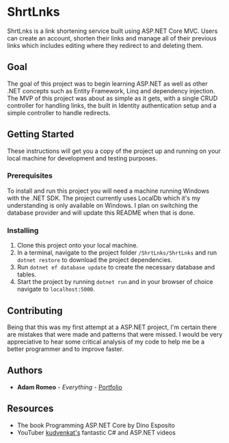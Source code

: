 ﻿# ShrtLnks

ShrtLnks is a link shortening service built using ASP.NET Core MVC. Users can create an account, shorten their links and manage all of their previous links which includes editing where they redirect to and deleting them.

## Goal

The goal of this project was to begin learning ASP.NET as well as other .NET concepts such as Entity Framework, Linq and dependency injection. The MVP of this project was about as simple as it gets, with a single CRUD controller for handling links, the built in Identity authentication setup and a simple controller to handle redirects.

## Getting Started

These instructions will get you a copy of the project up and running on your local machine for development and testing purposes.

### Prerequisites

To install and run this project you will need a machine running Windows with the .NET SDK. The project currently uses LocalDb which it's my understanding is only available on Windows. I plan on switching the database provider and will update this README when that is done.

### Installing

1. Clone this project onto your local machine.
2. In a terminal, navigate to the project folder `/ShrtLnks/ShrtLnks` and run `dotnet restore` to download the project dependencies.
3. Run `dotnet ef database update` to create the necessary database and tables.
4. Start the project by running `dotnet run` and in your browser of choice navigate to `localhost:5000`.

## Contributing

Being that this was my first attempt at a ASP.NET project, I'm certain there are mistakes that were made and patterns that were missed. I would be very appreciative to hear some critical analysis of my code to help me be a better programmer and to improve faster.

## Authors

* **Adam Romeo** - *Everything* - [Portfolio](https://adamromeo.dev/)

## Resources

* The book Programming ASP.NET Core by Dino Esposito
* YouTuber [kudvenkat's](https://www.youtube.com/user/kudvenkat) fantastic C# and ASP.NET videos
